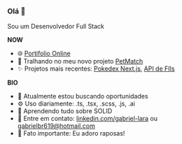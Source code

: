 <h3>Olá 👋</h3> 
<p>Sou um Desenvolvedor Full Stack</p>

**NOW**
- :globe_with_meridians: [Portifolio Online](https://v1-portifolio-inky.vercel.app)
- 🔭 Tralhando no meu novo projeto [PetMatch](https://github.com/gabrielbr619/pet_match)
- :sparkles: Projetos mais recentes: [Pokedex Next.js](https://gabrielbr619.github.io/pokedex_nextJs/), [API de FIIs](https://github.com/gabrielbr619/fii_api)

**BIO**
- 🏢 Atualmente estou buscando oportunidades
- ⚙️ Uso diariamente: .ts, .tsx, .scss, .js, .ai
- 🌱 Aprendendo tudo sobre SOLID
- 💬 Entre em contato: [linkedin.com/gabriel-lara](https://www.linkedin.com/in/gabriel-lara-52129a205/) ou gabrielbr619@hotmail.com
- :fox_face: Fato importante: Eu adoro raposas!
